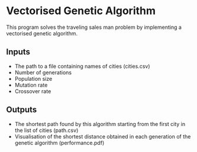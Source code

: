 # Vectorised Genetic Algorithm
This program solves the traveling sales man problem by implementing a vectorised genetic algorithm.

## Inputs
- The path to a file containing names of cities (cities.csv)
- Number of generations
- Population size
- Mutation rate
- Crossover rate

## Outputs
- The shortest path found by this algorithm starting from the first city in the list of cities (path.csv)
- Visualisation of the shortest distance obtained in each generation of the genetic algorithm (performance.pdf)
